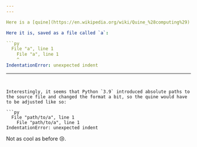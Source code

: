 ```yaml
---
---

Here is a [quine](https://en.wikipedia.org/wiki/Quine_%28computing%29) that I recently stumbled upon when playing around with Python. It is likely a „cheating“ quine, due to the fact that I'm using interpreter messages (hence the title of this short post), but I found it quite interesting anyway.

Here it is, saved as a file called `a`:

```py
  File "a", line 1
    File "a", line 1
    ^
IndentationError: unexpected indent
```

---
```


Interestingly, it seems that Python `3.9` introduced absolute paths to the source file and changed the format a bit, so the quine would have to be adjusted like so:

```py
  File "path/to/a", line 1
    File "path/to/a", line 1
IndentationError: unexpected indent
```

Not as cool as before 😢.

